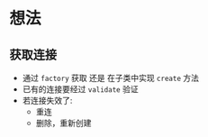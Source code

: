 # 想法


## 获取连接

- 通过 `factory` 获取 还是 在子类中实现 `create` 方法
- 已有的连接要经过 `validate` 验证
- 若连接失效了:
  - 重连
  - 删除，重新创建

